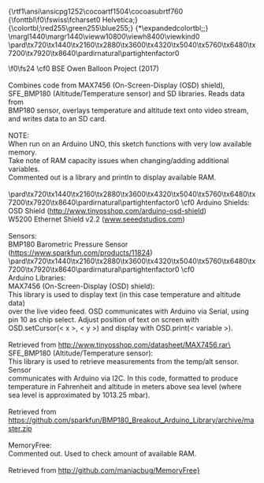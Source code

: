 {\rtf1\ansi\ansicpg1252\cocoartf1504\cocoasubrtf760
{\fonttbl\f0\fswiss\fcharset0 Helvetica;}
{\colortbl;\red255\green255\blue255;}
{\*\expandedcolortbl;;}
\margl1440\margr1440\vieww10800\viewh8400\viewkind0
\pard\tx720\tx1440\tx2160\tx2880\tx3600\tx4320\tx5040\tx5760\tx6480\tx7200\tx7920\tx8640\pardirnatural\partightenfactor0

\f0\fs24 \cf0 BSE Owen Balloon Project (2017)\
\
Combines code from MAX7456 (On-Screen-Display (OSD) shield), \
SFE_BMP180 (Altitude/Temperature sensor) and SD libraries. Reads data from \
BMP180 sensor, overlays temperature and altitude text onto video stream,\
and writes data to an SD card. \
\
NOTE: \
When run on an Arduino UNO, this sketch functions with very low available memory. \
Take note of RAM capacity issues when changing/adding additional variables. \
Commented out is a library and println to display available RAM.\
\
\pard\tx720\tx1440\tx2160\tx2880\tx3600\tx4320\tx5040\tx5760\tx6480\tx7200\tx7920\tx8640\pardirnatural\partightenfactor0
\cf0 Arduino Shields:\
OSD Shield (http://www.tinyosshop.com/arduino-osd-shield)\
W5200 Ethernet Shield v2.2 (www.seeedstudios.com)\
\
Sensors:\
BMP180 Barometric Pressure Sensor (https://www.sparkfun.com/products/11824)\
\pard\tx720\tx1440\tx2160\tx2880\tx3600\tx4320\tx5040\tx5760\tx6480\tx7200\tx7920\tx8640\pardirnatural\partightenfactor0
\cf0 \
Arduino Libraries:\
MAX7456 (On-Screen-Display (OSD) shield):\
	This library is used to display text (in this case temperature and altitude data) \
	over the live video feed. OSD communicates with Arduino via Serial, using \
	pin 10 as chip select. Adjust position of text on screen with \
	OSD.setCursor(< x >, < y >) and display with OSD.print(< variable >).  \
\
	Retrieved from http://www.tinyosshop.com/datasheet/MAX7456.rar\
\
SFE_BMP180 (Altitude/Temperature sensor):\
	This library is used to retrieve measurements from the temp/alt sensor. Sensor\
	communicates with Arduino via I2C. In this code, formatted to produce \
	temperature in Fahrenheit and altitude in meters above sea level (where\
	sea level is approximated by 1013.25 mbar).\
\
	Retrieved from https://github.com/sparkfun/BMP180_Breakout_Arduino_Library/archive/master.zip \
	\
MemoryFree:\
	Commented out. Used to check amount of available RAM.\
\
	Retrieved from http://github.com/maniacbug/MemoryFree}